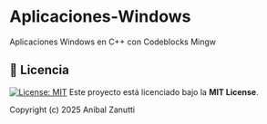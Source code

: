 # Aplicaciones-Windows
Aplicaciones Windows en C++ con Codeblocks Mingw
## 📄 Licencia
[![License: MIT](https://img.shields.io/badge/License-MIT-yellow.svg)](https://opensource.org/licenses/MIT)
Este proyecto está licenciado bajo la **MIT License**.

Copyright (c) 2025 Anibal Zanutti

